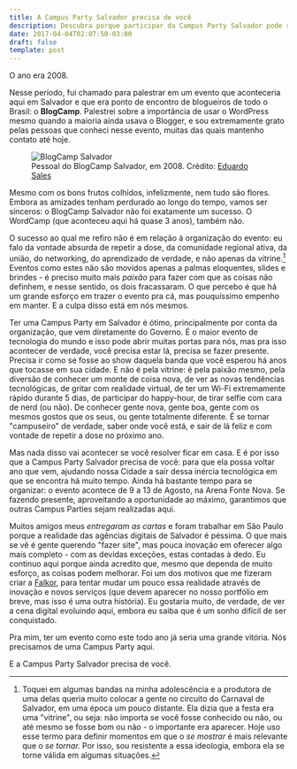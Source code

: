 ```yaml
---
title: A Campus Party Salvador precisa de você
description: Descubra porque participar da Campus Party Salvador pode ser uma boa pedida.
date: 2017-04-04T02:07:50-03:00
draft: false
template: post
---
```


O ano era 2008.

Nesse período, fui chamado para palestrar em um evento que aconteceria aqui em Salvador e que era ponto de encontro de blogueiros de todo o Brasil: o **BlogCamp**. Palestrei sobre a importância de usar o WordPress mesmo quando a maioria ainda usava o Blogger, e sou extremamente grato pelas pessoas que conheci nesse evento, muitas das quais mantenho contato até hoje.

<figure>
<img src="https://i.imgur.com/DNfCjII.jpg" alt="BlogCamp Salvador"><figcaption>Pessoal do BlogCamp Salvador, em 2008. Crédito: <a href="https://www.facebook.com/photo.php?fbid=10155088005792156&set=a.10150266582152156.343921.673837155&type=3&permPage=1" title="Facebook de Eduardo Sales">Eduardo Sales</a>
</figcaption></figure>

Mesmo com os bons frutos colhidos, infelizmente, nem tudo são flores. Embora as amizades tenham perdurado ao longo do tempo, vamos ser sinceros: o BlogCamp Salvador não foi exatamente um sucesso. O WordCamp (que aconteceu aqui há quase 3 anos), também não.

O sucesso ao qual me refiro não é em relação à organização do evento: eu falo da vontade absurda de repetir a dose, da comunidade regional ativa, da união, do networking, do aprendizado de verdade, e não apenas da vitrine.[^1] Eventos como estes não são movidos apenas a palmas eloquentes, slides e brindes - é preciso muito mais _paixão_ para fazer com que as coisas não definhem, e nesse sentido, os dois fracassaram. O que percebo é que há um grande esforço em trazer o evento pra cá, mas pouquíssimo empenho em manter. E a culpa disso está em nós mesmos.

Ter uma Campus Party em Salvador é ótimo, principalmente por conta da organização, que vem diretamente do Governo. É o maior evento de tecnologia do mundo e isso pode abrir muitas portas para nós, mas pra isso acontecer de verdade, você precisa estar lá, precisa se fazer presente. Precisa ir como se fosse ao show daquela banda que você esperou há anos que tocasse em sua cidade. E não é pela vitrine: é pela paixão mesmo, pela diversão de conhecer um monte de coisa nova, de ver as novas tendências tecnológicas, de gritar com realidade virtual, de ter um Wi-Fi extremamente rápido durante 5 dias, de participar do happy-hour, de tirar selfie com cara de nerd (ou não). De conhecer gente nova, gente boa, gente com os mesmos gostos que os seus, ou gente totalmente diferente. É se tornar "campuseiro" de verdade, saber onde você está, e sair de lá feliz e com vontade de repetir a dose no próximo ano.

Mas nada disso vai acontecer se você resolver ficar em casa. E é por isso que a Campus Party Salvador precisa de você: para que ela possa voltar ano que vem, ajudando nossa Cidade a sair dessa inércia tecnológica em que se encontra há muito tempo. Ainda há bastante tempo para se organizar: o evento acontece de 9 a 13 de Agosto, na Arena Fonte Nova. Se fazendo presente, aproveitando a oportunidade ao máximo, garantimos que outras Campus Parties sejam realizadas aqui.

Muitos amigos meus _entregaram as cartas_ e foram trabalhar em São Paulo porque a realidade das agências digitais de Salvador é péssima. O que mais se vê é gente querendo "fazer site", mas pouca inovação em oferecer algo mais completo - com as devidas exceções, estas contadas à dedo. Eu continuo aqui porque ainda acredito que, mesmo que dependa de muito esforço, as coisas podem melhorar. Foi um dos motivos que me fizeram criar a [Falkor](https://falkor.com.br), para tentar mudar um pouco essa realidade através de inovação e novos serviços (que devem aparecer no nosso portfólio em breve, mas isso é uma outra história). Eu gostaria muito, de verdade, de ver a cena digital evoluindo aqui, embora eu saiba que é um sonho difícil de ser conquistado.

Pra mim, ter um evento como este todo ano já seria uma grande vitória. Nós precisamos de uma Campus Party aqui.

E a Campus Party Salvador precisa de você.

[^1]: Toquei em algumas bandas na minha adolescência e a produtora de uma delas queria muito colocar a gente no circuito do Carnaval de Salvador, em uma época um pouco distante. Ela dizia que a festa era uma "vitrine", ou seja: não importa se você fosse conhecido ou não, ou até mesmo se fosse bom ou não - o importante era aparecer. Hoje uso esse termo para definir momentos em que o _se mostrar_ é mais relevante que o _se tornar._ Por isso, sou resistente a essa ideologia, embora ela se torne válida em algumas situações.

